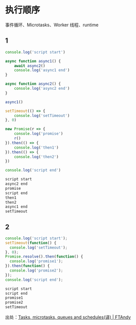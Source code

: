 # 执行顺序

事件循环、Microtasks、Worker 线程、runtime

## 1

```js
console.log('script start')

async function async1() {
    await async2()
    console.log('async1 end')
}

async function async2() {
    console.log('async2 end')
}

async1()

setTimeout(() => {
    console.log('setTimeout')
}, 0)

new Promise(r => {
    console.log('promise')
    r()
}).then(() => {
    console.log('then1')
}).then(() => {
    console.log('then2')
})

console.log('script end')
```

```bash
script start
async2 end
promise
script end
then1
then2
async1 end
setTimeout
```

## 2

```js
console.log('script start');
setTimeout(function() {
  console.log('setTimeout');
}, 0);
Promise.resolve().then(function() {
  console.log('promise1');
}).then(function() {
  console.log('promise2');
});
console.log('script end');
```

```bash
script start
script end
promise1
promise2
setTimeout
```

出处：[Tasks, microtasks, queues and schedules(译) | FTAndy](http://ftandy.com/2015/08/23/2015-08-23-tasks-microtasks-queues-and-schedules/)